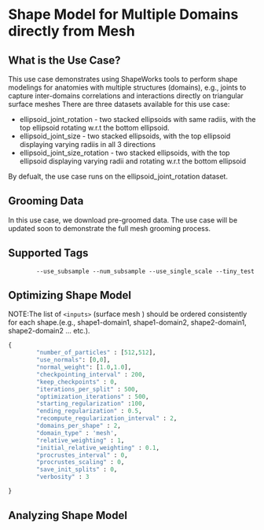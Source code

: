 # Shape Model for Multiple Domains directly from Mesh

## What is the Use Case?


This use case demonstrates using ShapeWorks tools to perform shape modelings for anatomies with multiple structures (domains), e.g., joints to capture inter-domains correlations and interactions directly on triangular surface meshes
There are three datasets available for this use case:

* ellipsoid_joint_rotation - two stacked ellipsoids with same radiis, with the top ellipsoid rotating w.r.t the bottom ellipsoid. 
* ellipsoid_joint_size - two stacked ellipsoids, with the top ellipsoid displaying varying radiis in all 3 directions
* ellipsoid_joint_size_rotation - two stacked ellipsoids, with the top ellipsoid displaying varying radii and rotating w.r.t the bottom ellipsoid

By defualt, the use case runs on the ellipsoid_joint_rotation dataset.

## Grooming Data

In this use case, we download pre-groomed data. The use case will be updated soon to demonstrate the full mesh grooming process.

## Supported Tags

``` 
        --use_subsample --num_subsample --use_single_scale --tiny_test
``` 
## Optimizing Shape Model

NOTE:The list of `<inputs>` (surface mesh ) should be ordered consistently for each shape.(e.g., shape1-domain1, shape1-domain2, shape2-domain1, shape2-domain2 ... etc.).

```python
{
        "number_of_particles" : [512,512],
        "use_normals": [0,0],
        "normal_weight": [1.0,1.0],
        "checkpointing_interval" : 200,
        "keep_checkpoints" : 0,
        "iterations_per_split" : 500,
        "optimization_iterations" : 500,
        "starting_regularization" :100,
        "ending_regularization" : 0.5,
        "recompute_regularization_interval" : 2,
        "domains_per_shape" : 2,
        "domain_type" : 'mesh',
        "relative_weighting" : 1, 
        "initial_relative_weighting" : 0.1,
        "procrustes_interval" : 0,
        "procrustes_scaling" : 0,
        "save_init_splits" : 0,
        "verbosity" : 3

}
```

## Analyzing Shape Model



